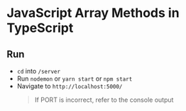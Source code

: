# JavaScript Array Methods in TypeScript

## Run

- `cd` into `/server`
- Run `nodemon` or `yarn start` or `npm start`
- Navigate to `http://localhost:5000/`
  > If PORT is incorrect, refer to the console output
